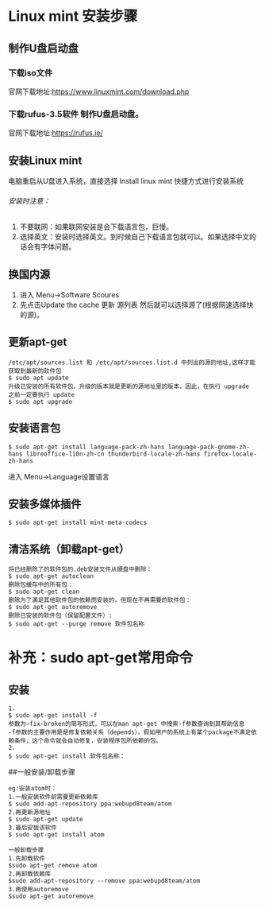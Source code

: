# Linux mint 安装步骤
## 制作U盘启动盘
### 下载iso文件
官网下载地址:https://www.linuxmint.com/download.php
### 下载rufus-3.5软件 制作U盘启动盘。
官网下载地址:https://rufus.ie/
## 安装Linux mint
电脑重启从U盘进入系统，直接选择 Install linux mint 快捷方式进行安装系统
###### 安装时注意：
1. 不要联网：如果联网安装是会下载语言包，巨慢。
2. 选择英文：安装时选择英文。到时候自己下载语言包就可以。如果选择中文的话会有字体问题。
## 换国内源
1. 进入 Menu->Software Scoures
2. 先点击Update the cache 更新 源列表 然后就可以选择源了(根据网速选择快的源)。
## 更新apt-get 
```
/etc/apt/sources.list 和 /etc/apt/sources.list.d 中列出的源的地址,这样才能获取到最新的软件包
$ sudo apt update 
升级已安装的所有软件包，升级的版本就是更新的源地址里的版本，因此，在执行 upgrade 之前一定要执行 update
$ sudo apt upgrade
```
## 安装语言包
```
$ sudo apt-get install language-pack-zh-hans language-pack-gnome-zh-hans libreoffice-l10n-zh-cn thunderbird-locale-zh-hans firefox-locale-zh-hans
```
进入 Menu->Language设置语言

## 安装多媒体插件
```
$ sudo apt-get install mint-meta-codecs
```
## 清洁系统（卸载apt-get）
```
将已经删除了的软件包的.deb安装文件从硬盘中删除： 
$ sudo apt-get autoclean 
删除包缓存中的所有包： 
$ sudo apt-get clean 
删除为了满足其他软件包的依赖而安装的，但现在不再需要的软件包： 
$ sudo apt-get autoremove 
删除已安装的软件包（保留配置文件）:
$ sudo apt-get --purge remove 软件包名称
```
# 补充：sudo apt-get常用命令
## 安装
```
1.
$ sudo apt-get install -f
参数为–fix-broken的简写形式，可以在man apt-get 中搜索-f参数查询到其帮助信息
-f参数的主要作用是是修复依赖关系（depends），假如用户的系统上有某个package不满足依赖条件，这个命令就会自动修复，安装程序包所依赖的包。
2.
$ sudo apt-get install 软件包名称：
```
##一般安装/卸载步骤
```
eg:安装atom时：
1.一般安装软件前需要更新依赖库
$ sudo add-apt-repository ppa:webupd8team/atom
2.再更新源地址
$ sudo apt-get update
3.最后安装该软件
$ sudo apt-get install atom

一般卸载步骤
1.先卸载软件
$sudo apt-get remove atom
2.再卸载依赖库
$sudo add-apt-repository --remove ppa:webupd8team/atom
3.再使用autoremove
$sudo apt-get autoremove
```

